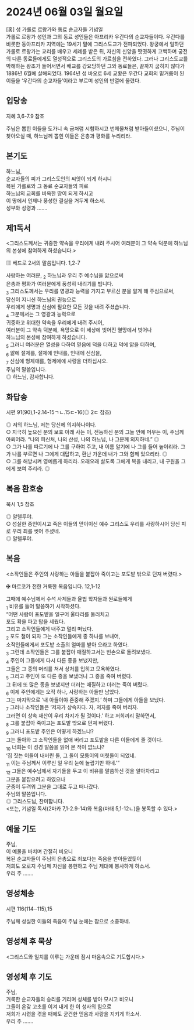 # 2024년 06월 03일 월요일

[홍] 성 가롤로 르왕가와 동료 순교자들 기념일  
가롤로 르왕가 성인과 그의 동료 성인들은 아프리카 우간다의 순교자들이다. 우간다를 비롯한 동아프리카 지역에는 19세기 말에 그리스도교가 전파되었다. 왕궁에서 일하던 가롤로 르왕가는 교리를 배우고 세례를 받은 뒤, 자신의 신앙을 떳떳하게 고백하며 궁전의 다른 동료들에게도 열성적으로 그리스도의 가르침을 전하였다. 그러나 그리스도교를 박해하는 왕조가 들어서면서 배교를 강요당하던 그와 동료들은, 끝까지 굽히지 않다가 1886년 6월에 살해되었다. 1964년 성 바오로 6세 교황은 우간다 교회의 밑거름이 된 이들을 ‘우간다의 순교자들’이라고 부르며 성인의 반열에 올렸다.


## 입당송

지혜 3,6-7.9 참조

주님은 뽑힌 이들을 도가니 속 금처럼 시험하시고 번제물처럼 받아들이셨으니, 주님이 찾아오실 때, 하느님께 뽑힌 이들은 은총과 평화를 누리리라.  
  
## 본기도

하느님,  
순교자들의 피가 그리스도인의 씨앗이 되게 하시니  
복된 가롤로와 그 동료 순교자들의 피로  
하느님의 교회를 비옥한 땅이 되게 하시고  
이 땅에서 언제나 풍성한 결실을 거두게 하소서.  
성부와 성령과 …….  
  
## 제1독서

<그리스도께서는 귀중한 약속을 우리에게 내려 주시어 여러분이 그 약속 덕분에 하느님의 본성에 참여하게 하셨습니다.>

▥ 베드로 2서의 말씀입니다. 1,2-7

사랑하는 여러분, <sub>2</sub> 하느님과 우리 주 예수님을 앎으로써  
은총과 평화가 여러분에게 풍성히 내리기를 빕니다.  
<sub>3</sub> 그리스도께서는 우리를 영광과 능력을 가지고 부르신 분을 알게 해 주심으로써,  
당신이 지니신 하느님의 권능으로  
우리에게 생명과 신심에 필요한 모든 것을 내려 주셨습니다.  
<sub>4</sub> 그분께서는 그 영광과 능력으로  
귀중하고 위대한 약속을 우리에게 내려 주시어,  
여러분이 그 약속 덕분에, 욕망으로 이 세상에 빚어진 멸망에서 벗어나  
하느님의 본성에 참여하게 하셨습니다.  
<sub>5</sub> 그러니 여러분은 열성을 다하여 믿음에 덕을 더하고 덕에 앎을 더하며,  
<sub>6</sub> 앎에 절제를, 절제에 인내를, 인내에 신심을,  
<sub>7</sub> 신심에 형제애를, 형제애에 사랑을 더하십시오.  
주님의 말씀입니다.  
◎ 하느님, 감사합니다.  
  
## 화답송

시편 91(90),1-2.14-15ㄱㄴ.15ㄷ-16(◎ 2ㄷ 참조)

◎ 저의 하느님, 저는 당신께 의지하나이다.  
○ 지극히 높으신 분의 보호 아래 사는 이, 전능하신 분의 그늘 안에 머무는 이, 주님께 아뢰어라. “나의 피신처, 나의 산성, 나의 하느님, 나 그분께 의지하네.” ◎  
○ 그가 나를 따르기에 나 그를 구하여 주고, 내 이름 알기에 나 그를 들어 높이리라. 그가 나를 부르면 나 그에게 대답하고, 환난 가운데 내가 그와 함께 있으리라. ◎  
○ 그를 해방시켜 영예롭게 하리라. 오래오래 살도록 그에게 복을 내리고, 내 구원을 그에게 보여 주리라. ◎  
  
## 복음 환호송

묵시 1,5 참조

◎ 알렐루야.  
○ 성실한 증인이시고 죽은 이들의 맏이이신 예수 그리스도 우리를 사랑하시어 당신 피로 우리 죄를 씻어 주셨네.  
◎ 알렐루야.  
  
## 복음

<소작인들은 주인의 사랑하는 아들을 붙잡아 죽이고는 포도밭 밖으로 던져 버렸다.>

✠ 마르코가 전한 거룩한 복음입니다. 12,1-12

그때에 예수님께서 수석 사제들과 율법 학자들과 원로들에게  
<sub>1</sub> 비유를 들어 말씀하기 시작하셨다.  
“어떤 사람이 포도밭을 일구어 울타리를 둘러치고  
포도 확을 파고 탑을 세웠다.  
그리고 소작인들에게 내주고 멀리 떠났다.  
<sub>2</sub> 포도 철이 되자 그는 소작인들에게 종 하나를 보내어,  
소작인들에게서 포도밭 소출의 얼마를 받아 오라고 하였다.  
<sub>3</sub> 그런데 소작인들은 그를 붙잡아 매질하고서는 빈손으로 돌려보냈다.  
<sub>4</sub> 주인이 그들에게 다시 다른 종을 보냈지만,  
그들은 그 종의 머리를 쳐서 상처를 입히고 모욕하였다.  
<sub>5</sub> 그리고 주인이 또 다른 종을 보냈더니 그 종을 죽여 버렸다.  
그 뒤에 또 많은 종을 보냈지만 더러는 매질하고 더러는 죽여 버렸다.  
<sub>6</sub> 이제 주인에게는 오직 하나, 사랑하는 아들만 남았다.  
그는 마지막으로 ‘내 아들이야 존중해 주겠지.’ 하며 그들에게 아들을 보냈다.  
<sub>7</sub> 그러나 소작인들은 ‘저자가 상속자다. 자, 저자를 죽여 버리자.  
그러면 이 상속 재산이 우리 차지가 될 것이다.’ 하고 저희끼리 말하면서,  
<sub>8</sub> 그를 붙잡아 죽이고는 포도밭 밖으로 던져 버렸다.  
<sub>9</sub> 그러니 포도밭 주인은 어떻게 하겠느냐?  
그는 돌아와 그 소작인들을 없애 버리고 포도밭을 다른 이들에게 줄 것이다.  
<sub>10</sub> 너희는 이 성경 말씀을 읽어 본 적이 없느냐?  
‘집 짓는 이들이 내버린 돌, 그 돌이 모퉁이의 머릿돌이 되었네.  
<sub>11</sub> 이는 주님께서 이루신 일 우리 눈에 놀랍기만 하네.’”  
<sub>12</sub> 그들은 예수님께서 자기들을 두고 이 비유를 말씀하신 것을 알아차리고  
그분을 붙잡으려고 하였으나  
군중이 두려워 그분을 그대로 두고 떠나갔다.  
주님의 말씀입니다.  
◎ 그리스도님, 찬미합니다.  
<또는, 기념일 독서(2마카 7,1-2.9-14)와 복음(마태 5,1-12ㄴ)을 봉독할 수 있다.>  
  
## 예물 기도

주님,  
이 예물을 바치며 간절히 비오니  
복된 순교자들이 주님의 은총으로 죄보다는 죽음을 받아들였듯이  
저희도 오로지 주님께 자신을 봉헌하고 주님 제대에 봉사하게 하소서.  
우리 주 …….  
  
## 영성체송

시편 116(114─115),15

주님께 성실한 이들의 죽음이 주님 눈에는 참으로 소중하네.  
  
## 영성체 후 묵상

<그리스도와 일치를 이루는 가운데 잠시 마음속으로 기도합시다.>  
## 영성체 후 기도

주님,  
거룩한 순교자들의 승리를 기리며 성체를 받아 모시고 비오니  
그들이 온갖 고초를 이겨 내게 한 이 성사의 힘으로  
저희가 시련을 겪을 때에도 굳건한 믿음과 사랑을 지키게 하소서.  
우리 주 …….
